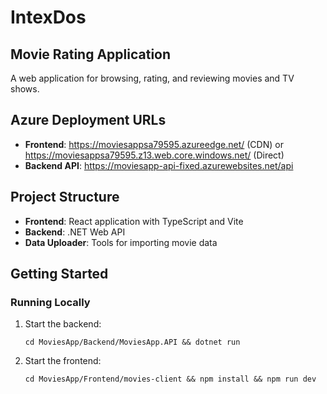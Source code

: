 # IntexDos

## Movie Rating Application

A web application for browsing, rating, and reviewing movies and TV shows.

## Azure Deployment URLs

- **Frontend**: https://moviesappsa79595.azureedge.net/ (CDN) or https://moviesappsa79595.z13.web.core.windows.net/ (Direct)
- **Backend API**: https://moviesapp-api-fixed.azurewebsites.net/api

## Project Structure

- **Frontend**: React application with TypeScript and Vite
- **Backend**: .NET Web API
- **Data Uploader**: Tools for importing movie data

## Getting Started

### Running Locally

1. Start the backend:
   ```
   cd MoviesApp/Backend/MoviesApp.API && dotnet run
   ```

2. Start the frontend:
   ```
   cd MoviesApp/Frontend/movies-client && npm install && npm run dev

